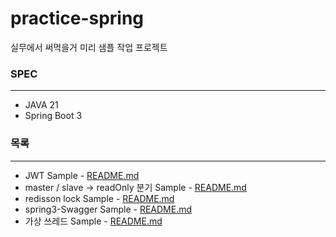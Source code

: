 # practice-spring
실무에서 써먹을거 미리 샘플 작업 프로젝트

### SPEC

---
- JAVA 21
- Spring Boot 3


### 목록

---
- JWT Sample - [README.md](spring-jwt%2FREADME.md)
- master / slave -> readOnly 분기 Sample - [README.md](spring-master-slave%2FREADME.md)
- redisson lock Sample - [README.md](spring-redisson%2FREADME.md)
- spring3-Swagger Sample - [README.md](spring3-Swagger%2FREADME.md)
- 가상 쓰레드 Sample - [README.md](spring-virtual-thread%2FREADME.md)